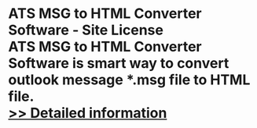 # ATS MSG to HTML Converter Software - Site License<br />ATS MSG to HTML Converter Software is smart way to convert outlook message *.msg file to HTML file.<br />[>> Detailed information](https://secure.shareit.com/shareit/product.html?productid=300778887&affiliateid=200057808)